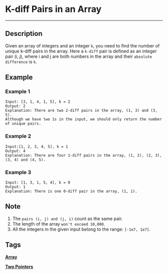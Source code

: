# K-diff Pairs in an Array
-----
## Description
Given an array of integers and an integer `k`, you need to find the number of unique k-diff pairs in the array. Here a `k-diff` pair is defined as an integer pair (i, j), where i and j are both numbers in the array and their `absolute difference` is `k`.

## Example
### Example 1
```
Input: [3, 1, 4, 1, 5], k = 2
Output: 2
Explanation: There are two 2-diff pairs in the array, (1, 3) and (3, 5).
Although we have two 1s in the input, we should only return the number of unique pairs.
```

### Example 2
```
Input:[1, 2, 3, 4, 5], k = 1
Output: 4
Explanation: There are four 1-diff pairs in the array, (1, 2), (2, 3), (3, 4) and (4, 5).
```

### Example 3
```
Input: [1, 3, 1, 5, 4], k = 0
Output: 1
Explanation: There is one 0-diff pair in the array, (1, 1).
```

## Note
1. The `pairs (i, j) and (j, i)` count as the same pair.
2. The length of the array `won't exceed 10,000`.
3. All the integers in the given input belong to the range: `[-1e7, 1e7]`.

## Tags
**[Array](https://leetcode.com/tag/array)**

**[Two Pointers](https://leetcode.com/tag/two-pointers)**
